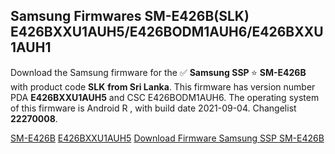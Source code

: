 <h2>Samsung Firmwares SM-E426B(SLK) E426BXXU1AUH5/E426BODM1AUH6/E426BXXU1AUH1</h2>
Download the Samsung firmware for the ✅ <strong>Samsung SSP </strong> ⭐ <strong>SM-E426B</strong> with product code <strong>SLK</strong> <strong> from Sri Lanka</strong>. This firmware has version number PDA <strong>E426BXXU1AUH5</strong> and CSC E426BODM1AUH6. The operating system of this firmware is Android R , with build date 2021-09-04. Changelist <strong>22270008</strong>.


[SM-E426B](https://samfirm.shop/samsung/model/SM-E426B)
[E426BXXU1AUH5](https://samfirm.shop/samsung/pda/E426BXXU1AUH5)
[Download Firmware Samsung SSP SM-E426B](https://samfirm.shop/samsung/firmware/455119)
